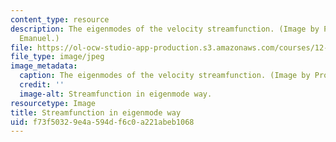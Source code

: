 ```yaml
---
content_type: resource
description: The eigenmodes of the velocity streamfunction. (Image by Prof. Kerry
  Emanuel.)
file: https://ol-ocw-studio-app-production.s3.amazonaws.com/courses/12-803-quasi-balanced-circulations-in-oceans-and-atmospheres-fall-2009/f73f50329e4a594df6c0a221abeb1068_12-803f09.jpg
file_type: image/jpeg
image_metadata:
  caption: The eigenmodes of the velocity streamfunction. (Image by Prof. Kerry Emanuel.)
  credit: ''
  image-alt: Streamfunction in eigenmode way.
resourcetype: Image
title: Streamfunction in eigenmode way
uid: f73f5032-9e4a-594d-f6c0-a221abeb1068
---
```

